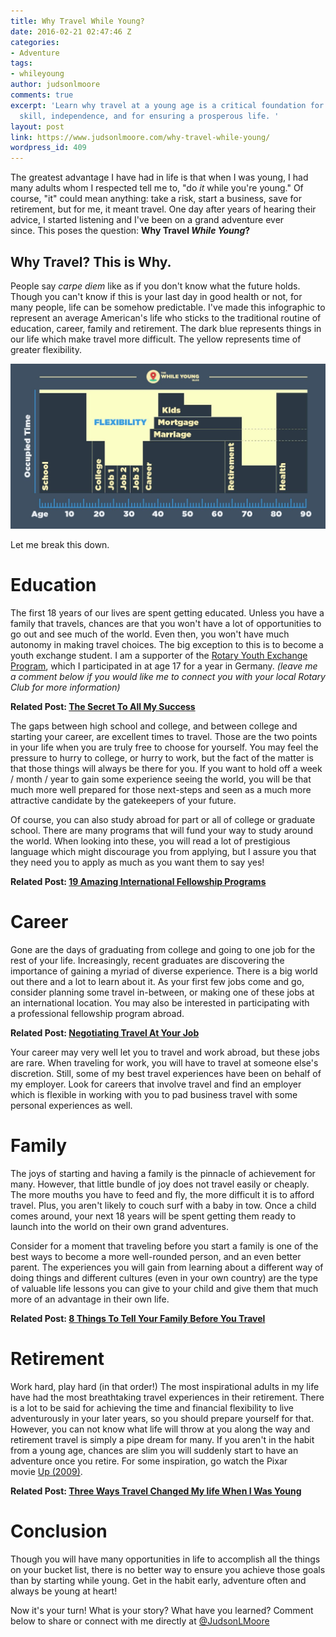 ```yaml
---
title: Why Travel While Young?
date: 2016-02-21 02:47:46 Z
categories:
- Adventure
tags:
- whileyoung
author: judsonlmoore
comments: true
excerpt: 'Learn why travel at a young age is a critical foundation for developing
  skill, independence, and for ensuring a prosperous life. '
layout: post
link: https://www.judsonlmoore.com/why-travel-while-young/
wordpress_id: 409
---
```


The greatest advantage I have had in life is that when I was young, I had many adults whom I respected tell me to, "do _it_ while you're young." Of course, "it" could mean anything: take a risk, start a business, save for retirement, but for me, it meant travel. One day after years of hearing their advice, I started listening and I've been on a grand adventure ever since. This poses the question: **Why Travel _While Young_?**


## Why Travel? This is Why.


People say _carpe diem_ like as if you don't know what the future holds. Though you can't know if this is your last day in good health or not, for many people, life can be somehow predictable. I've made this infographic to represent an average American's life who sticks to the traditional routine of education, career, family and retirement. The dark blue represents things in our life which make travel more difficult. The yellow represents time of greater flexibility.

![Why Travel While Young Graph](../assets/images/2016/02/Why-Travel-While-Young-Graph.jpg)



Let me break this down.


# Education


The first 18 years of our lives are spent getting educated. Unless you have a family that travels, chances are that you won't have a lot of opportunities to go out and see much of the world. Even then, you won't have much autonomy in making travel choices. The big exception to this is to become a youth exchange student. I am a supporter of the [Rotary Youth Exchange Program](https://www.rotary.org/en/get-involved/exchange-ideas/youth-exchanges), which I participated in at age 17 for a year in Germany. _(leave me a comment below if you would like me to connect you with your local Rotary Club for more information)_


**Related Post: [The Secret To All My Success](https://www.judsonlmoore.com/lifestyle/showing-up/)**


The gaps between high school and college, and between college and starting your career, are excellent times to travel. Those are the two points in your life when you are truly free to choose for yourself. You may feel the pressure to hurry to college, or hurry to work, but the fact of the matter is that those things will always be there for you. If you want to hold off a week / month / year to gain some experience seeing the world, you will be that much more well prepared for those next-steps and seen as a much more attractive candidate by the gatekeepers of your future.

Of course, you can also study abroad for part or all of college or graduate school. There are many programs that will fund your way to study around the world. When looking into these, you will read a lot of prestigious language which might discourage you from applying, but I assure you that they need you to apply as much as you want them to say yes!


**Related Post: [19 Amazing International Fellowship Programs](https://www.judsonlmoore.com/career/international-fellowship-programs/)**





# Career


Gone are the days of graduating from college and going to one job for the rest of your life. Increasingly, recent graduates are discovering the importance of gaining a myriad of diverse experience. There is a big world out there and a lot to learn about it. As your first few jobs come and go, consider planning some travel in-between, or making one of these jobs at an international location. You may also be interested in participating with a professional fellowship program abroad.


**Related Post: [Negotiating Travel At Your Job](https://www.judsonlmoore.com/career/negotiating-travel-at-your-job/)**




Your career may very well let you to travel and work abroad, but these jobs are rare. When traveling for work, you will have to travel at someone else's discretion. Still, some of my best travel experiences have been on behalf of my employer. Look for careers that involve travel and find an employer which is flexible in working with you to pad business travel with some personal experiences as well.





# Family


The joys of starting and having a family is the pinnacle of achievement for many. However, that little bundle of joy does not travel easily or cheaply. The more mouths you have to feed and fly, the more difficult it is to afford travel. Plus, you aren't likely to couch surf with a baby in tow. Once a child comes around, your next 18 years will be spent getting them ready to launch into the world on their own grand adventures.

Consider for a moment that traveling before you start a family is one of the best ways to become a more well-rounded person, and an even better parent. The experiences you will gain from learning about a different way of doing things and different cultures (even in your own country) are the type of valuable life lessons you can give to your child and give them that much more of an advantage in their own life.


**Related Post: [8 Things To Tell Your Family Before You Travel](https://www.judsonlmoore.com/things-to-tell-family-before-you-travel/)**





# Retirement


Work hard, play hard (in that order!) The most inspirational adults in my life have had the most breathtaking travel experiences in their retirement. There is a lot to be said for achieving the time and financial flexibility to live adventurously in your later years, so you should prepare yourself for that. However, you can not know what life will throw at you along the way and retirement travel is simply a pipe dream for many. If you aren't in the habit from a young age, chances are slim you will suddenly start to have an adventure once you retire. For some inspiration, go watch the Pixar movie [Up (2009)](https://www.judsonlmoore.com/get/up/).


**Related Post: [Three Ways Travel Changed My life When I Was Young](https://www.judsonlmoore.com/three-ways-travel-changed-life/)**





# Conclusion


Though you will have many opportunities in life to accomplish all the things on your bucket list, there is no better way to ensure you achieve those goals than by starting while young. Get in the habit early, adventure often and always be young at heart!

Now it's your turn! What is your story? What have you learned? Comment below to share or connect with me directly at [@JudsonLMoore](http://twitter.com/judsonlmoore)
